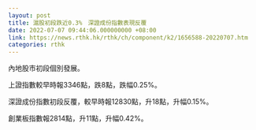 ```yaml
---
layout: post
title: 滬股初段跌近0.3%　深證成份指數表現反覆
date: 2022-07-07 09:44:06.000000000 +08:00
link: https://news.rthk.hk/rthk/ch/component/k2/1656588-20220707.htm
categories: rthk
---
```


內地股市初段個別發展。

上證指數較早時報3346點，跌8點，跌幅0.25%。

深證成份指數初段反覆，較早時報12830點，升18點，升幅0.15%。

創業板指數報2814點，升11點，升幅0.42%。
